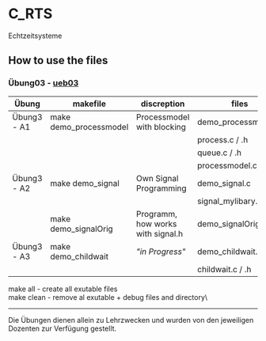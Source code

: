 # C_RTS
Echtzeitsysteme

## How to use the files
### Übung03 - [ueb03](https://github.com/tradzieda/C_RTS/tree/master/ueb03)
| Übung       | makefile               | discreption                       | files
| ----------- | ---------------------- | --------------------------------- | -----
| Übung3 - A1 | make demo_processmodel | Processmodel with blocking        | demo_processmodel.c
|             |                        |                                   | process.c / .h
|             |                        |                                   | queue.c / .h
|             |                        |                                   | processmodel.c / .h
| Übung3 - A2 | make demo_signal       | Own Signal Programming            | demo_signal.c
|             |                        |                                   | signal_mylibary.c / .h
|             | make demo_signalOrig   | Programm, how works with signal.h | demo_signalOrig
| Übung3 - A3 | make demo_childwait    | *"in Progress"*                   | demo_childwait.c
|             |                        |                                   | childwait.c / .h

make all - create all exutable files\
make clean - remove al exutable + debug files and directory\

--------
Die Übungen dienen allein zu Lehrzwecken und wurden von den jeweiligen Dozenten zur Verfügung gestellt.
